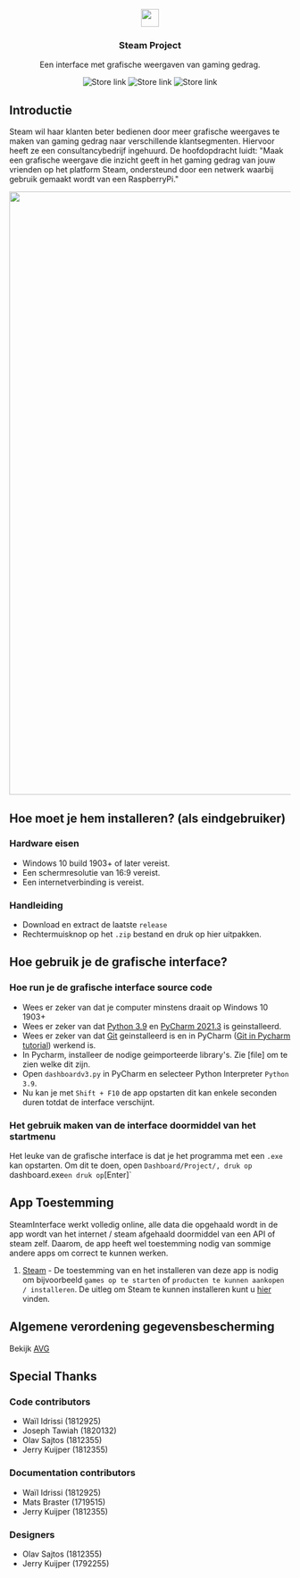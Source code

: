 <p align="center">
<img width="32" align="center" src="/dashboard/steam.png">
<h3 align="center">
  Steam Project
</h3>
<p align="center">
  Een interface met grafische weergaven van gaming gedrag.
</p>
<p align="center">
  <a style="text-decoration:none" href="https://store.steampowered.com/" target="_blank">
    <img src="https://img.shields.io/badge/Steam-Installeren-blueviolet" alt="Store link" />
  </a>
  <a style="text-decoration:none" href="https://store.steampowered.com/" target="_blank">
    <img src="https://img.shields.io/badge/Steam-Installeren-blueviolet" alt="Store link" />
  </a>
  <a style="text-decoration:none" href="https://store.steampowered.com/" target="_blank">
    <img src="https://img.shields.io/badge/Steam-Installeren-blueviolet" alt="Store link" />
  </a>


## Introductie
Steam wil haar klanten beter bedienen door meer grafische weergaves te maken van gaming gedrag naar verschillende klantsegmenten. 
Hiervoor heeft ze een consultancybedrijf ingehuurd. 
De hoofdopdracht luidt: 
"Maak een grafische weergave die inzicht geeft in het gaming gedrag van jouw vrienden op het platform Steam, ondersteund door een netwerk waarbij gebruik gemaakt wordt van een RaspberryPi."

<img width="1080" align="center" src="/dashboard/images/example.png">

## Hoe moet je hem installeren? (als eindgebruiker)

### Hardware eisen
- Windows 10 build 1903+ of later vereist.
- Een schermresolutie van 16:9 vereist.
- Een internetverbinding is vereist.

### Handleiding
- Download en extract de laatste `release`
- Rechtermuisknop op het `.zip` bestand en druk op hier uitpakken.

## Hoe gebruik je de grafische interface?

### Hoe run je de grafische interface source code
- Wees er zeker van dat je computer minstens draait op Windows 10 1903+
- Wees er zeker van dat [Python 3.9](https://www.python.org/downloads/release/python-390/) en [PyCharm 2021.3](https://www.jetbrains.com/pycharm/whatsnew/) is geinstalleerd.
- Wees er zeker van dat [Git](https://git-scm.com/) geinstalleerd is en in PyCharm  ([Git in Pycharm tutorial](https://clt.champlain.edu/kb/configuring-git-with-pycharm/)) werkend is.
- In Pycharm, installeer de nodige geimporteerde library's. Zie [file] om te zien welke dit zijn. 
- Open `dashboardv3.py` in PyCharm en selecteer Python Interpreter `Python 3.9`.
- Nu kan je met `Shift + F10` de app opstarten dit kan enkele seconden duren totdat de interface verschijnt.
### Het gebruik maken van de interface doormiddel van het startmenu
Het leuke van de grafische interface is dat je het programma met een `.exe` kan opstarten. Om dit te doen, open `Dashboard/Project/, druk op `dashboard.exe` en druk op `[Enter]`



## App Toestemming
SteamInterface werkt volledig online, alle data die opgehaald wordt in de app wordt van het internet / steam afgehaald doormiddel van een API of steam zelf. Daarom, de app heeft wel toestemming nodig van sommige andere apps om correct  te kunnen werken.

1. [Steam](https://store.steampowered.com/) - De toestemming van en het installeren van deze app is nodig om bijvoorbeeld `games op te starten` of `producten te kunnen aankopen / installeren`. De uitleg om Steam te kunnen installeren kunt u [hier](https://help.steampowered.com/nl/faqs/view/099E-F5D1-8780-4778) vinden.

## Algemene verordening gegevensbescherming
Bekijk [AVG](https://google.nl)

## Special Thanks
### Code contributors
- Waïl Idrissi (1812925)
- Joseph Tawiah (1820132)
- Olav Sajtos (1812355)
- Jerry Kuijper (1812355)

### Documentation contributors
- Waïl Idrissi (1812925)
- Mats Braster (1719515)
- Jerry Kuijper (1812355)

### Designers
- Olav Sajtos (1812355)
- Jerry Kuijper (1792255)
